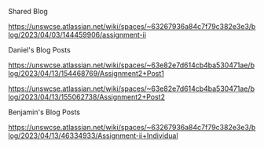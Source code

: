 Shared Blog 

https://unswcse.atlassian.net/wiki/spaces/~63267936a84c7f79c382e3e3/blog/2023/04/03/144459906/assignment-ii

Daniel's Blog Posts

https://unswcse.atlassian.net/wiki/spaces/~63e82e7d614cb4ba530471ae/blog/2023/04/13/154468769/Assignment2+Post1

https://unswcse.atlassian.net/wiki/spaces/~63e82e7d614cb4ba530471ae/blog/2023/04/13/155062738/Assignment2+Post2


Benjamin's Blog Posts

https://unswcse.atlassian.net/wiki/spaces/~63267936a84c7f79c382e3e3/blog/2023/04/13/46334933/Assignment-ii+Individual
